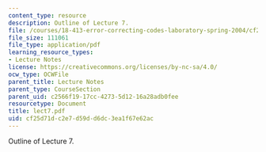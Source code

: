 ```yaml
---
content_type: resource
description: Outline of Lecture 7.
file: /courses/18-413-error-correcting-codes-laboratory-spring-2004/cf25d71dc2e7d59dd6dc3ea1f67e62ac_lect7.pdf
file_size: 111061
file_type: application/pdf
learning_resource_types:
- Lecture Notes
license: https://creativecommons.org/licenses/by-nc-sa/4.0/
ocw_type: OCWFile
parent_title: Lecture Notes
parent_type: CourseSection
parent_uid: c2566f19-17cc-4273-5d12-16a28adb0fee
resourcetype: Document
title: lect7.pdf
uid: cf25d71d-c2e7-d59d-d6dc-3ea1f67e62ac
---
```

Outline of Lecture 7.